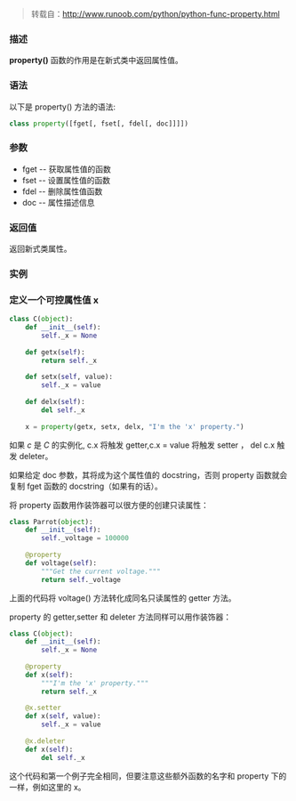 >   转载自：http://www.runoob.com/python/python-func-property.html

### 描述

**property()** 函数的作用是在新式类中返回属性值。

### 语法

以下是 property() 方法的语法:

```python
class property([fget[, fset[, fdel[, doc]]]])
```

### 参数

-   fget -- 获取属性值的函数
-   fset -- 设置属性值的函数
-   fdel -- 删除属性值函数
-   doc -- 属性描述信息

### 返回值

返回新式类属性。

### 实例

### 定义一个可控属性值 x

```python
class C(object):
    def __init__(self):
        self._x = None
 
    def getx(self):
        return self._x
         
    def setx(self, value):
        self._x = value
         
    def delx(self):
        del self._x
         
    x = property(getx, setx, delx, "I'm the 'x' property.")
```

如果 *c* 是 *C* 的实例化, c.x 将触发 getter,c.x = value 将触发 setter ， del c.x 触发 deleter。

如果给定 doc 参数，其将成为这个属性值的 docstring，否则 property 函数就会复制 fget 函数的 docstring（如果有的话）。

将 property 函数用作装饰器可以很方便的创建只读属性：

```python
class Parrot(object):
    def __init__(self):
        self._voltage = 100000
 
    @property
    def voltage(self):
        """Get the current voltage."""
        return self._voltage
```

上面的代码将 voltage() 方法转化成同名只读属性的 getter 方法。

property 的 getter,setter 和 deleter 方法同样可以用作装饰器：

```python
class C(object):
    def __init__(self):
        self._x = None
 
    @property
    def x(self):
        """I'm the 'x' property."""
        return self._x
 
    @x.setter
    def x(self, value):
        self._x = value
 
    @x.deleter
    def x(self):
        del self._x
```

这个代码和第一个例子完全相同，但要注意这些额外函数的名字和 property 下的一样，例如这里的 x。